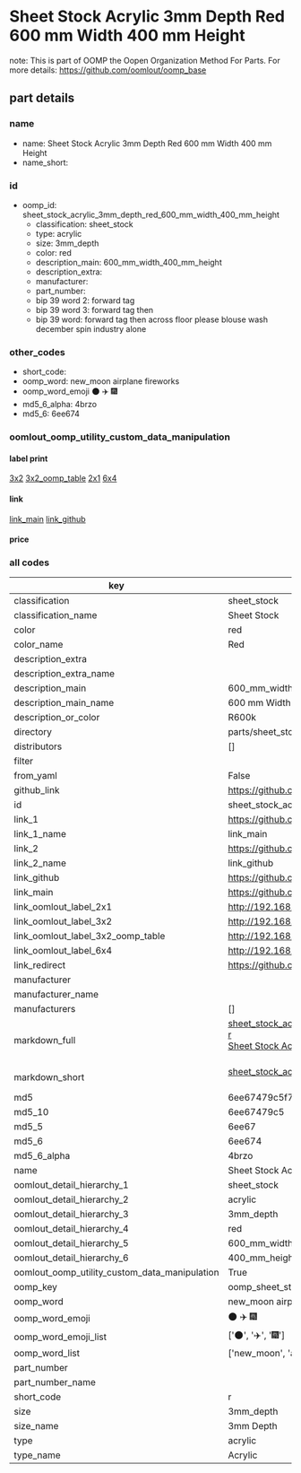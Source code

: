 # Sheet Stock Acrylic 3mm Depth Red 600 mm Width 400 mm Height  

note: This is part of OOMP the Oopen Organization Method For Parts. For more details: https://github.com/oomlout/oomp_base

##  part details
  







### name
* name: Sheet Stock Acrylic 3mm Depth Red 600 mm Width 400 mm Height
* name_short: 
### id
* oomp_id: sheet_stock_acrylic_3mm_depth_red_600_mm_width_400_mm_height
  * classification: sheet_stock
  * type: acrylic
  * size: 3mm_depth
  * color: red
  * description_main: 600_mm_width_400_mm_height
  * description_extra: 
  * manufacturer: 
  * part_number: 
  * bip 39 word 2: forward tag
  * bip 39 word 3: forward tag then
  * bip 39 word: forward tag then across floor please blouse wash december spin industry alone

### other_codes
* short_code: 
* oomp_word: new_moon airplane fireworks
* oomp_word_emoji :new_moon: :airplane: :fireworks:
* md5_6_alpha: 4brzo
* md5_6: 6ee674






### oomlout_oomp_utility_custom_data_manipulation
#### label print
[3x2](http://192.168.1.245:1112/?label=oomp%204brzo)
[3x2_oomp_table](http://192.168.1.108:1112/?label=oomp%204brzo)
[2x1](http://192.168.1.242:1112/?label=oomp%204brzo)
[6x4](http://192.168.1.55:1112/?label=oomp%204brzo)    

#### link

[link_main](https://github.com/oomlout/oomlout_oomp_version_1_messy/tree/main/parts/sheet_stock_acrylic_3mm_depth_red_600_mm_width_400_mm_height) [link_github](https://github.com/oomlout/oomlout_oomp_version_1_messy/tree/main/parts/sheet_stock_acrylic_3mm_depth_red_600_mm_width_400_mm_height)                             

#### price







### all codes 
| key | value |  
| --- | --- |  
| classification | sheet_stock |  
| classification_name | Sheet Stock |  
| color | red |  
| color_name | Red |  
| description_extra |  |  
| description_extra_name |  |  
| description_main | 600_mm_width_400_mm_height |  
| description_main_name | 600 mm Width 400 mm Height |  
| description_or_color | R600k |  
| directory | parts/sheet_stock_acrylic_3mm_depth_red_600_mm_width_400_mm_height |  
| distributors | [] |  
| filter |  |  
| from_yaml | False |  
| github_link | https://github.com/oomlout/oomlout_oomp_part_src/tree/main/parts/sheet_stock_acrylic_3mm_depth_red_600_mm_width_400_mm_height |  
| id | sheet_stock_acrylic_3mm_depth_red_600_mm_width_400_mm_height |  
| link_1 | https://github.com/oomlout/oomlout_oomp_version_1_messy/tree/main/parts/sheet_stock_acrylic_3mm_depth_red_600_mm_width_400_mm_height |  
| link_1_name | link_main |  
| link_2 | https://github.com/oomlout/oomlout_oomp_version_1_messy/tree/main/parts/sheet_stock_acrylic_3mm_depth_red_600_mm_width_400_mm_height |  
| link_2_name | link_github |  
| link_github | https://github.com/oomlout/oomlout_oomp_version_1_messy/tree/main/parts/sheet_stock_acrylic_3mm_depth_red_600_mm_width_400_mm_height |  
| link_main | https://github.com/oomlout/oomlout_oomp_version_1_messy/tree/main/parts/sheet_stock_acrylic_3mm_depth_red_600_mm_width_400_mm_height |  
| link_oomlout_label_2x1 | http://192.168.1.242:1112/?label=oomp%204brzo |  
| link_oomlout_label_3x2 | http://192.168.1.245:1112/?label=oomp%204brzo |  
| link_oomlout_label_3x2_oomp_table | http://192.168.1.108:1112/?label=oomp%204brzo |  
| link_oomlout_label_6x4 | http://192.168.1.55:1112/?label=oomp%204brzo |  
| link_redirect | https://github.com/oomlout/oomlout_oomp_version_1_messy/tree/main/parts/sheet_stock_acrylic_3mm_depth_red_600_mm_width_400_mm_height |  
| manufacturer |  |  
| manufacturer_name |  |  
| manufacturers | [] |  
| markdown_full | [sheet_stock_acrylic_3mm_depth_red_600_mm_width_400_mm_height](none)<br>[r](none)<br>[Sheet Stock Acrylic 3Mm Depth Red 600 Mm Width 400 Mm Height](none)<br><br> |  
| markdown_short | [sheet_stock_acrylic_3mm_depth_red_600_mm_width_400_mm_height](none)<br><br> |  
| md5 | 6ee67479c5f7630699acb025c0774ade |  
| md5_10 | 6ee67479c5 |  
| md5_5 | 6ee67 |  
| md5_6 | 6ee674 |  
| md5_6_alpha | 4brzo |  
| name | Sheet Stock Acrylic 3mm Depth Red 600 mm Width 400 mm Height |  
| oomlout_detail_hierarchy_1 | sheet_stock |  
| oomlout_detail_hierarchy_2 | acrylic |  
| oomlout_detail_hierarchy_3 | 3mm_depth |  
| oomlout_detail_hierarchy_4 | red |  
| oomlout_detail_hierarchy_5 | 600_mm_width |  
| oomlout_detail_hierarchy_6 | 400_mm_height |  
| oomlout_oomp_utility_custom_data_manipulation | True |  
| oomp_key | oomp_sheet_stock_acrylic_3mm_depth_red_600_mm_width_400_mm_height |  
| oomp_word | new_moon airplane fireworks |  
| oomp_word_emoji | :new_moon: :airplane: :fireworks: |  
| oomp_word_emoji_list | [':new_moon:', ':airplane:', ':fireworks:'] |  
| oomp_word_list | ['new_moon', 'airplane', 'fireworks'] |  
| part_number |  |  
| part_number_name |  |  
| short_code | r |  
| size | 3mm_depth |  
| size_name | 3mm Depth |  
| type | acrylic |  
| type_name | Acrylic |  
